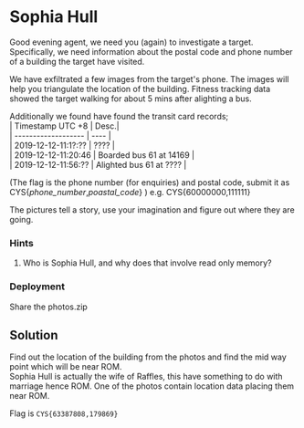 # Sophia Hull

Good evening agent, we need you (again) to investigate a target. Specifically, we need information about the postal
 code and phone number of a building the target have visited.   

We have exfiltrated a few images from the target's phone. The images will help you triangulate the location of the
 building. Fitness tracking data showed the target walking for about 5 mins after alighting a bus.    
  
Additionally we found have found the transit card records;  
| Timestamp UTC +8    | Desc.|  
| ------------------- | ---- |  
| 2019-12-12-11:1?:?? | ???? |    
| 2019-12-12-11:20:46 | Boarded bus 61 at 14169 |  
| 2019-12-12-11:56:?? | Alighted bus 61 at ???? | 

(The flag is the phone number (for enquiries) and postal code, submit it as CYS{_phone_number_,_poastal_code_} ) 
e.g. CYS{60000000,111111} 

The pictures tell a story, use your imagination and figure out where they are going.  
    
### Hints  
1. Who is Sophia Hull, and why does that involve read only memory?

### Deployment

Share the photos.zip
  
## Solution
  
Find out the location of the building from the photos and find the mid way point which will be near ROM.  
Sophia Hull is actually the wife of Raffles, this have something to do with marriage hence ROM. One of the photos contain location data placing them near ROM. 

Flag is `CYS{63387808,179869}`
